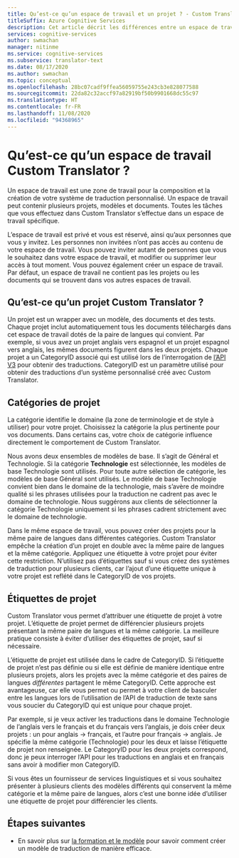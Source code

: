 ```yaml
---
title: Qu’est-ce qu’un espace de travail et un projet ? - Custom Translator
titleSuffix: Azure Cognitive Services
description: Cet article décrit les différences entre un espace de travail et un projet, et entre les catégories et les étiquettes de projet pour le service Custom Translator.
services: cognitive-services
author: swmachan
manager: nitinme
ms.service: cognitive-services
ms.subservice: translator-text
ms.date: 08/17/2020
ms.author: swmachan
ms.topic: conceptual
ms.openlocfilehash: 28bc07cadf9ffea56059755e243cb3e828077588
ms.sourcegitcommit: 22da82c32accf97a82919bf50b9901668dc55c97
ms.translationtype: HT
ms.contentlocale: fr-FR
ms.lasthandoff: 11/08/2020
ms.locfileid: "94368965"
---
```

# <a name="what-is-a-custom-translator-workspace"></a>Qu’est-ce qu’un espace de travail Custom Translator ?

Un espace de travail est une zone de travail pour la composition et la création de votre système de traduction personnalisé. Un espace de travail peut contenir plusieurs projets, modèles et documents. Toutes les tâches que vous effectuez dans Custom Translator s’effectue dans un espace de travail spécifique.

L’espace de travail est privé et vous est réservé, ainsi qu’aux personnes que vous y invitez. Les personnes non invitées n’ont pas accès au contenu de votre espace de travail. Vous pouvez inviter autant de personnes que vous le souhaitez dans votre espace de travail, et modifier ou supprimer leur accès à tout moment. Vous pouvez également créer un espace de travail. Par défaut, un espace de travail ne contient pas les projets ou les documents qui se trouvent dans vos autres espaces de travail.

## <a name="what-is-a-custom-translator-project"></a>Qu’est-ce qu’un projet Custom Translator ?

Un projet est un wrapper avec un modèle, des documents et des tests. Chaque projet inclut automatiquement tous les documents téléchargés dans cet espace de travail dotés de la paire de langues qui convient. Par exemple, si vous avez un projet anglais vers espagnol et un projet espagnol vers anglais, les mêmes documents figurent dans les deux projets. Chaque projet a un CategoryID associé qui est utilisé lors de l’interrogation de [l’API V3](../reference/v3-0-translate.md?tabs=curl) pour obtenir des traductions. CategoryID est un paramètre utilisé pour obtenir des traductions d’un système personnalisé créé avec Custom Translator.

## <a name="project-categories"></a>Catégories de projet

La catégorie identifie le domaine (la zone de terminologie et de style à utiliser) pour votre projet. Choisissez la catégorie la plus pertinente pour vos documents. Dans certains cas, votre choix de catégorie influence directement le comportement de Custom Translator.

Nous avons deux ensembles de modèles de base. Il s’agit de Général et Technologie. Si la catégorie **Technologie** est sélectionnée, les modèles de base Technologie sont utilisés. Pour toute autre sélection de catégorie, les modèles de base Général sont utilisés. Le modèle de base Technologie convient bien dans le domaine de la technologie, mais s’avère de moindre qualité si les phrases utilisées pour la traduction ne cadrent pas avec le domaine de technologie. Nous suggérons aux clients de sélectionner la catégorie Technologie uniquement si les phrases cadrent strictement avec le domaine de technologie.

Dans le même espace de travail, vous pouvez créer des projets pour la même paire de langues dans différentes catégories. Custom Translator empêche la création d’un projet en double avec la même paire de langues et la même catégorie. Appliquez une étiquette à votre projet pour éviter cette restriction. N’utilisez pas d’étiquettes sauf si vous créez des systèmes de traduction pour plusieurs clients, car l’ajout d’une étiquette unique à votre projet est reflété dans le CategoryID de vos projets.

## <a name="project-labels"></a>Étiquettes de projet

Custom Translator vous permet d’attribuer une étiquette de projet à votre projet. L’étiquette de projet permet de différencier plusieurs projets présentant la même paire de langues et la même catégorie. La meilleure pratique consiste à éviter d’utiliser des étiquettes de projet, sauf si nécessaire.

L’étiquette de projet est utilisée dans le cadre de CategoryID. Si l’étiquette de projet n’est pas définie ou si elle est définie de manière identique entre plusieurs projets, alors les projets avec la même catégorie et des paires de langues *différentes* partagent le même CategoryID. Cette approche est avantageuse, car elle vous permet ou permet à votre client de basculer entre les langues lors de l’utilisation de l’API de traduction de texte sans vous soucier du CategoryID qui est unique pour chaque projet.

Par exemple, si je veux activer les traductions dans le domaine Technologie de l’anglais vers le français et du français vers l’anglais, je dois créer deux projets : un pour anglais -\> français, et l’autre pour français -\> anglais. Je spécifie la même catégorie (Technologie) pour les deux et laisse l’étiquette de projet non renseignée. Le CategoryID pour les deux projets correspond, donc je peux interroger l’API pour les traductions en anglais et en français sans avoir à modifier mon CategoryID.

Si vous êtes un fournisseur de services linguistiques et si vous souhaitez présenter à plusieurs clients des modèles différents qui conservent la même catégorie et la même paire de langues, alors c’est une bonne idée d’utiliser une étiquette de projet pour différencier les clients.

## <a name="next-steps"></a>Étapes suivantes

- En savoir plus sur [la formation et le modèle](training-and-model.md) pour savoir comment créer un modèle de traduction de manière efficace.